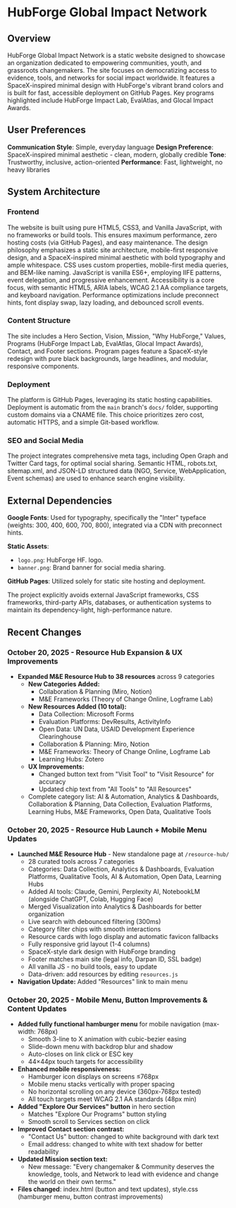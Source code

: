 # HubForge Global Impact Network

## Overview

HubForge Global Impact Network is a static website designed to showcase an organization dedicated to empowering communities, youth, and grassroots changemakers. The site focuses on democratizing access to evidence, tools, and networks for social impact worldwide. It features a SpaceX-inspired minimal design with HubForge's vibrant brand colors and is built for fast, accessible deployment on GitHub Pages. Key programs highlighted include HubForge Impact Lab, EvalAtlas, and Glocal Impact Awards.

## User Preferences

**Communication Style**: Simple, everyday language
**Design Preference**: SpaceX-inspired minimal aesthetic - clean, modern, globally credible
**Tone**: Trustworthy, inclusive, action-oriented
**Performance**: Fast, lightweight, no heavy libraries

## System Architecture

### Frontend

The website is built using pure HTML5, CSS3, and Vanilla JavaScript, with no frameworks or build tools. This ensures maximum performance, zero hosting costs (via GitHub Pages), and easy maintenance. The design philosophy emphasizes a static site architecture, mobile-first responsive design, and a SpaceX-inspired minimal aesthetic with bold typography and ample whitespace. CSS uses custom properties, mobile-first media queries, and BEM-like naming. JavaScript is vanilla ES6+, employing IIFE patterns, event delegation, and progressive enhancement. Accessibility is a core focus, with semantic HTML5, ARIA labels, WCAG 2.1 AA compliance targets, and keyboard navigation. Performance optimizations include preconnect hints, font display swap, lazy loading, and debounced scroll events.

### Content Structure

The site includes a Hero Section, Vision, Mission, "Why HubForge," Values, Programs (HubForge Impact Lab, EvalAtlas, Glocal Impact Awards), Contact, and Footer sections. Program pages feature a SpaceX-style redesign with pure black backgrounds, large headlines, and modular, responsive components.

### Deployment

The platform is GitHub Pages, leveraging its static hosting capabilities. Deployment is automatic from the `main` branch's `docs/` folder, supporting custom domains via a CNAME file. This choice prioritizes zero cost, automatic HTTPS, and a simple Git-based workflow.

### SEO and Social Media

The project integrates comprehensive meta tags, including Open Graph and Twitter Card tags, for optimal social sharing. Semantic HTML, robots.txt, sitemap.xml, and JSON-LD structured data (NGO, Service, WebApplication, Event schemas) are used to enhance search engine visibility.

## External Dependencies

**Google Fonts**: Used for typography, specifically the "Inter" typeface (weights: 300, 400, 600, 700, 800), integrated via a CDN with preconnect hints.

**Static Assets**:
- `logo.png`: HubForge HF. logo.
- `banner.png`: Brand banner for social media sharing.

**GitHub Pages**: Utilized solely for static site hosting and deployment.

The project explicitly avoids external JavaScript frameworks, CSS frameworks, third-party APIs, databases, or authentication systems to maintain its dependency-light, high-performance nature.

## Recent Changes

### October 20, 2025 - Resource Hub Expansion & UX Improvements
- **Expanded M&E Resource Hub to 38 resources** across 9 categories
  - **New Categories Added:**
    - Collaboration & Planning (Miro, Notion)
    - M&E Frameworks (Theory of Change Online, Logframe Lab)
  - **New Resources Added (10 total):**
    - Data Collection: Microsoft Forms
    - Evaluation Platforms: DevResults, ActivityInfo
    - Open Data: UN Data, USAID Development Experience Clearinghouse
    - Collaboration & Planning: Miro, Notion
    - M&E Frameworks: Theory of Change Online, Logframe Lab
    - Learning Hubs: Zotero
  - **UX Improvements:**
    - Changed button text from "Visit Tool" to "Visit Resource" for accuracy
    - Updated chip text from "All Tools" to "All Resources"
  - Complete category list: AI & Automation, Analytics & Dashboards, Collaboration & Planning, Data Collection, Evaluation Platforms, Learning Hubs, M&E Frameworks, Open Data, Qualitative Tools

### October 20, 2025 - Resource Hub Launch + Mobile Menu Updates
- **Launched M&E Resource Hub** - New standalone page at `/resource-hub/`
  - 28 curated tools across 7 categories
  - Categories: Data Collection, Analytics & Dashboards, Evaluation Platforms, Qualitative Tools, AI & Automation, Open Data, Learning Hubs
  - Added AI tools: Claude, Gemini, Perplexity AI, NotebookLM (alongside ChatGPT, Colab, Hugging Face)
  - Merged Visualization into Analytics & Dashboards for better organization
  - Live search with debounced filtering (300ms)
  - Category filter chips with smooth interactions
  - Resource cards with logo display and automatic favicon fallbacks
  - Fully responsive grid layout (1-4 columns)
  - SpaceX-style dark design with HubForge branding
  - Footer matches main site (legal info, Darpan ID, SSL badge)
  - All vanilla JS - no build tools, easy to update
  - Data-driven: add resources by editing `resources.js`
- **Navigation Update:** Added "Resources" link to main menu

### October 20, 2025 - Mobile Menu, Button Improvements & Content Updates
- **Added fully functional hamburger menu** for mobile navigation (max-width: 768px)
  - Smooth 3-line to X animation with cubic-bezier easing
  - Slide-down menu with backdrop blur and shadow
  - Auto-closes on link click or ESC key
  - 44×44px touch targets for accessibility
- **Enhanced mobile responsiveness:**
  - Hamburger icon displays on screens ≤768px
  - Mobile menu stacks vertically with proper spacing
  - No horizontal scrolling on any device (360px-768px tested)
  - All touch targets meet WCAG 2.1 AA standards (48px min)
- **Added "Explore Our Services" button** in hero section
  - Matches "Explore Our Programs" button styling
  - Smooth scroll to Services section on click
- **Improved Contact section contrast:**
  - "Contact Us" button: changed to white background with dark text
  - Email address: changed to white with text shadow for better readability
- **Updated Mission section text:**
  - New message: "Every changemaker & Community deserves the knowledge, tools, and Network to lead with evidence and change the world on their own terms."
- **Files changed**: index.html (button and text updates), style.css (hamburger menu, button contrast improvements)